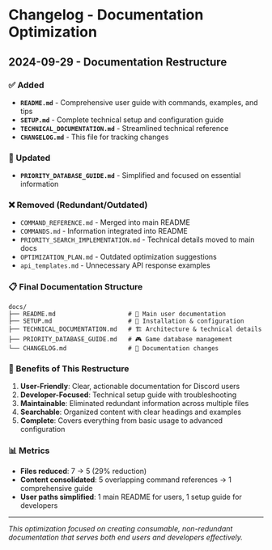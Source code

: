 # Changelog - Documentation Optimization

## 2024-09-29 - Documentation Restructure

### ✅ Added

-   **`README.md`** - Comprehensive user guide with commands, examples, and tips
-   **`SETUP.md`** - Complete technical setup and configuration guide
-   **`TECHNICAL_DOCUMENTATION.md`** - Streamlined technical reference
-   **`CHANGELOG.md`** - This file for tracking changes

### 🔄 Updated

-   **`PRIORITY_DATABASE_GUIDE.md`** - Simplified and focused on essential information

### ❌ Removed (Redundant/Outdated)

-   `COMMAND_REFERENCE.md` - Merged into main README
-   `COMMANDS.md` - Information integrated into README
-   `PRIORITY_SEARCH_IMPLEMENTATION.md` - Technical details moved to main docs
-   `OPTIMIZATION_PLAN.md` - Outdated optimization suggestions
-   `api_templates.md` - Unnecessary API response examples

### 📋 Final Documentation Structure

```
docs/
├── README.md                    # 📖 Main user documentation
├── SETUP.md                     # 🔧 Installation & configuration
├── TECHNICAL_DOCUMENTATION.md   # 🏗️ Architecture & technical details
├── PRIORITY_DATABASE_GUIDE.md   # 🎮 Game database management
└── CHANGELOG.md                 # 📝 Documentation changes
```

### 🎯 Benefits of This Restructure

1. **User-Friendly**: Clear, actionable documentation for Discord users
2. **Developer-Focused**: Technical setup guide with troubleshooting
3. **Maintainable**: Eliminated redundant information across multiple files
4. **Searchable**: Organized content with clear headings and examples
5. **Complete**: Covers everything from basic usage to advanced configuration

### 📊 Metrics

-   **Files reduced**: 7 → 5 (29% reduction)
-   **Content consolidated**: 5 overlapping command references → 1 comprehensive guide
-   **User paths simplified**: 1 main README for users, 1 setup guide for developers

---

_This optimization focused on creating consumable, non-redundant documentation that serves both end users and developers effectively._
